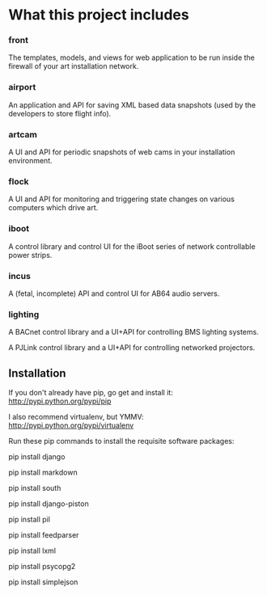 
# What this project includes

### front

The templates, models, and views for web application to be run inside the firewall of your art installation network.

### airport

An application and API for saving XML based data snapshots (used by the developers to store flight info).

### artcam

A UI and API for periodic snapshots of web cams in your installation environment.

### flock

A UI and API for monitoring and triggering state changes on various computers which drive art.

### iboot

A control library and control UI for the iBoot series of network controllable power strips.

### incus

A (fetal, incomplete) API and control UI for AB64 audio servers.

### lighting

A BACnet control library and a UI+API for controlling BMS lighting systems.

A PJLink control library and a UI+API for controlling networked projectors.

## Installation

If you don't already have pip, go get and install it: http://pypi.python.org/pypi/pip

I also recommend virtualenv, but YMMV: http://pypi.python.org/pypi/virtualenv

Run these pip commands to install the requisite software packages:

pip install django

pip install markdown

pip install south

pip install django-piston

pip install pil

pip install feedparser

pip install lxml

pip install psycopg2

pip install simplejson

